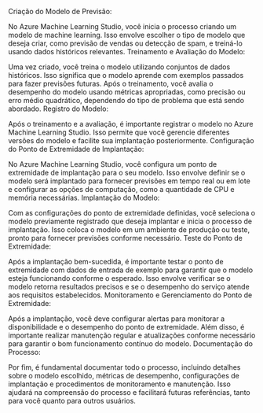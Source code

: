 Criação do Modelo de Previsão:

No Azure Machine Learning Studio, você inicia o processo criando um modelo de machine learning. Isso envolve escolher o tipo de modelo que deseja criar, como previsão de vendas ou detecção de spam, e treiná-lo usando dados históricos relevantes.
Treinamento e Avaliação do Modelo:

Uma vez criado, você treina o modelo utilizando conjuntos de dados históricos. Isso significa que o modelo aprende com exemplos passados para fazer previsões futuras. Após o treinamento, você avalia o desempenho do modelo usando métricas apropriadas, como precisão ou erro médio quadrático, dependendo do tipo de problema que está sendo abordado.
Registro do Modelo:

Após o treinamento e a avaliação, é importante registrar o modelo no Azure Machine Learning Studio. Isso permite que você gerencie diferentes versões do modelo e facilite sua implantação posteriormente.
Configuração do Ponto de Extremidade de Implantação:

No Azure Machine Learning Studio, você configura um ponto de extremidade de implantação para o seu modelo. Isso envolve definir se o modelo será implantado para fornecer previsões em tempo real ou em lote e configurar as opções de computação, como a quantidade de CPU e memória necessárias.
Implantação do Modelo:

Com as configurações do ponto de extremidade definidas, você seleciona o modelo previamente registrado que deseja implantar e inicia o processo de implantação. Isso coloca o modelo em um ambiente de produção ou teste, pronto para fornecer previsões conforme necessário.
Teste do Ponto de Extremidade:

Após a implantação bem-sucedida, é importante testar o ponto de extremidade com dados de entrada de exemplo para garantir que o modelo esteja funcionando conforme o esperado. Isso envolve verificar se o modelo retorna resultados precisos e se o desempenho do serviço atende aos requisitos estabelecidos.
Monitoramento e Gerenciamento do Ponto de Extremidade:

Após a implantação, você deve configurar alertas para monitorar a disponibilidade e o desempenho do ponto de extremidade. Além disso, é importante realizar manutenção regular e atualizações conforme necessário para garantir o bom funcionamento contínuo do modelo.
Documentação do Processo:

Por fim, é fundamental documentar todo o processo, incluindo detalhes sobre o modelo escolhido, métricas de desempenho, configurações de implantação e procedimentos de monitoramento e manutenção. Isso ajudará na compreensão do processo e facilitará futuras referências, tanto para você quanto para outros usuários.